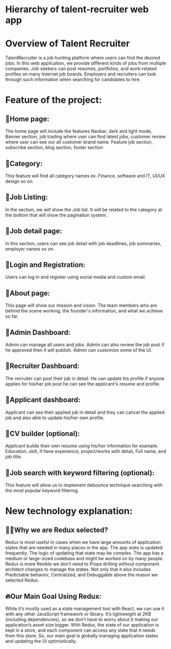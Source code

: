 # Hierarchy of talent-recruiter web app


# Overview of Talent Recruiter

TalentRecruiter is a job hunting platform where users can find the desired jobs. In this web application, we provide different kinds of jobs from multiple companies. Job seekers can post resumes, portfolios, and work-related profiles on many Internet job boards. Employers and recruiters can look through such information when searching for candidates to hire.


# Feature of the project: 

## 🚀Home page:

The home page will include the features Navbar, dark and light mode, Banner section, job trading where user can find latest jobs, customer review where user can see our all customer brand name. Feature job section, subscribe section, blog section, footer section

## 🚀Category:

This feature will find all category names ex. Finance, software and IT, UI/UX design so on.

## 🚀Job Listing:

In the section, we will show the Job list. It will be related to the category at the bottom that will show the pagination system.

## 🚀Job detail page:

In this section, users can see job detail with job deadlines, job summaries, employer names so on.

## 🚀Login and Registration:
Users can log in and register using social media and custom email.

## 🚀About page:
This page will show our mission and vision. The team members who are behind the scene working, the founder's information, and what we achieve so far.

## 🚀Admin Dashboard:
Admin can manage all users and jobs. Admin can also review the job post if he approved then it will publish. Admin can customize some of the UI.

## 🚀Recruiter Dashboard:

The recruiter can post their job in detail. He can update his profile if anyone applies for his/her job post he can see the applicant's resume and profile.


## 🚀Applicant dashboard:

Applicant can see their applied job in detail and they can cancel the applied job and also able to update his/her own profile.

## 🚀CV builder (optional):
Applicant builds their own resume using his/her information for example. Education, skill, if have experience, project/works with detail, Full name, and job title.

## 🚀Job search with keyword filtering (optional):
This feature will allow us to implement debounce technique searching with the most popular keyword filtering.


# New technology explanation: 

## 🤷‍♂️Why we are Redux selected?
Redux is most useful in cases when we have large amounts of application states that are needed in many places in the app. The app state is updated frequently. The logic of updating that state may be complex. The app has a medium or large-sized codebase and might be worked on by many people. Redux is more flexible we don’t need to Props drilling without component architect changes to manage the states. Not only that it also includes Predictable behavior, Centralized, and Debuggable above the reason we selected Redux.


## 🔥Our Main Goal Using Redux:
While it’s mostly used as a state management tool with React, we can use it with any other JavaScript framework or library. It’s lightweight at 2KB (including dependencies), so we don’t have to worry about it making our application’s asset size bigger.
With Redux, the state of our application is kept in a store, and each component can access any state that it needs from this store. So, our main goal is globally managing application states and updating the UI optimistically.





















